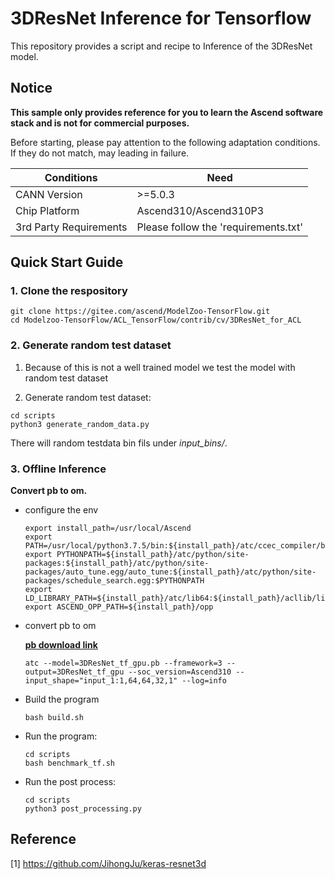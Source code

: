 

# 3DResNet Inference for Tensorflow 

This repository provides a script and recipe to Inference of the 3DResNet model.

## Notice
**This sample only provides reference for you to learn the Ascend software stack and is not for commercial purposes.**

Before starting, please pay attention to the following adaptation conditions. If they do not match, may leading in failure.

| Conditions | Need |
| --- | --- |
| CANN Version | >=5.0.3 |
| Chip Platform| Ascend310/Ascend310P3 |
| 3rd Party Requirements| Please follow the 'requirements.txt' |

## Quick Start Guide

### 1. Clone the respository

```shell
git clone https://gitee.com/ascend/ModelZoo-TensorFlow.git
cd Modelzoo-TensorFlow/ACL_TensorFlow/contrib/cv/3DResNet_for_ACL
```

### 2. Generate random test dataset

1. Because of this is not a well trained model we test the model with random test dataset

2. Generate random test dataset:
```
cd scripts
python3 generate_random_data.py
```
There will random testdata bin fils under *input_bins/*.

### 3. Offline Inference

**Convert pb to om.**

- configure the env

  ```
  export install_path=/usr/local/Ascend
  export PATH=/usr/local/python3.7.5/bin:${install_path}/atc/ccec_compiler/bin:${install_path}/atc/bin:$PATH
  export PYTHONPATH=${install_path}/atc/python/site-packages:${install_path}/atc/python/site-packages/auto_tune.egg/auto_tune:${install_path}/atc/python/site-packages/schedule_search.egg:$PYTHONPATH
  export LD_LIBRARY_PATH=${install_path}/atc/lib64:${install_path}/acllib/lib64:$LD_LIBRARY_PATH
  export ASCEND_OPP_PATH=${install_path}/opp
  ```

- convert pb to om

  [**pb download link**](https://modelzoo-train-atc.obs.cn-north-4.myhuaweicloud.com/003_Atc_Models/modelzoo/Research/cv/3DResNet_for_ACL.zip)

  ```
  atc --model=3DResNet_tf_gpu.pb --framework=3 --output=3DResNet_tf_gpu --soc_version=Ascend310 --input_shape="input_1:1,64,64,32,1" --log=info

  ```

- Build the program

  ```
  bash build.sh
  ```

- Run the program:

  ```
  cd scripts
  bash benchmark_tf.sh
  ```
  
- Run the post process:

  ```
  cd scripts
  python3 post_processing.py
  ```
  

## Reference
[1] https://github.com/JihongJu/keras-resnet3d
